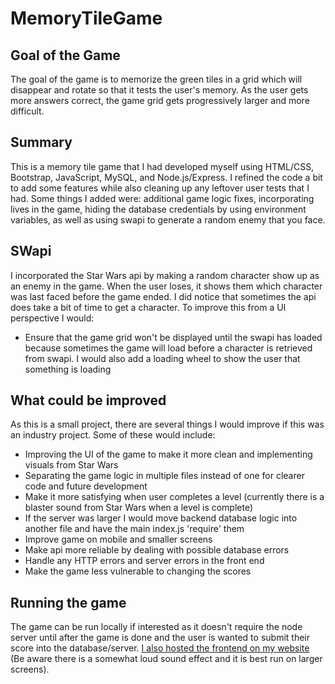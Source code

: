 # MemoryTileGame

## Goal of the Game
The goal of the game is to memorize the green tiles in a grid which will disappear and rotate so that it tests the user's memory. As the user gets more answers correct, the game grid gets progressively larger and more difficult. 

## Summary
This is a memory tile game that I had developed myself using HTML/CSS, Bootstrap, JavaScript, MySQL, and Node.js/Express. I refined the code a bit to add some features while also cleaning up any leftover user tests that I had. Some things I added were: additional game logic fixes, incorporating lives in the game, hiding the database credentials by using environment variables, as well as using swapi to generate a random enemy that you face.

## SWapi
I incorporated the Star Wars api by making a random character show up as an enemy in the game. When the user loses, it shows them which character was last faced before the game ended. I did notice that sometimes the api does take a bit of time to get a character. To improve this from a UI perspective I would: 
- Ensure that the game grid won't be displayed until the swapi has loaded because sometimes the game will load before a character is retrieved from swapi. I would also add a loading wheel to show the user that something is loading

## What could be improved
As this is a small project, there are several things I would improve if this was an industry project. Some of these would include: 
- Improving the UI of the game to make it more clean and implementing visuals from Star Wars
- Separating the game logic in multiple files instead of one for clearer code and future development
- Make it more satisfying when user completes a level (currently there is a blaster sound from Star Wars when a level is complete)
- If the server was larger I would move backend database logic into another file and have the main index.js 'require' them
- Improve game on mobile and smaller screens
- Make api more reliable by dealing with possible database errors
- Handle any HTTP errors and server errors in the front end
- Make the game less vulnerable to changing the scores

## Running the game
The game can be run locally if interested as it doesn't require the node server until after the game is done and the user is wanted to submit their score into the database/server. [I also hosted the frontend on my website](http://joygomi.com/memoryTiles.html) (Be aware there is a somewhat loud sound effect and it is best run on larger screens).
